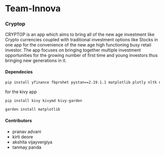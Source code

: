 # Team-Innova

### Cryptop

CRYPTOP  is an app which aims to bring all of the new age investment like Crypto currencies coupled with traditional investment 
options like Stocks in one app for the convenience of the new age high functioning busy retail investor. The app focuses on bringing
together multiple investment opportunities for the growing number of first time and young investors thus bringing new generations in 
it.

#### Dependecies
```markdown
pip install yfinance fbprohet pystan==2.19.1.1 matplotlib plotly nltk newsapi
```
for the kivy app
```markdown
pip install kivy kivymd kivy-garden 
```
```markdown
garden install matplotlib
```

#### Contributors
- pranav advani
- kirti deore
- akshita vijayvergiya
- tanmay panda
